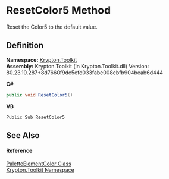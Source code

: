 # ResetColor5 Method


Reset the Color5 to the default value.



## Definition
**Namespace:** <a href="79d2eac2-21f4-54ff-7552-b20c33c30600.md">Krypton.Toolkit</a>  
**Assembly:** Krypton.Toolkit (in Krypton.Toolkit.dll) Version: 80.23.10.287+8d7660f9dc5efd033fabe008ebfb904beab6d444

**C#**
``` C#
public void ResetColor5()
```
**VB**
``` VB
Public Sub ResetColor5
```



## See Also


#### Reference
<a href="a1ea19a2-47d9-660c-e627-8d0857a84a4e.md">PaletteElementColor Class</a>  
<a href="79d2eac2-21f4-54ff-7552-b20c33c30600.md">Krypton.Toolkit Namespace</a>  
